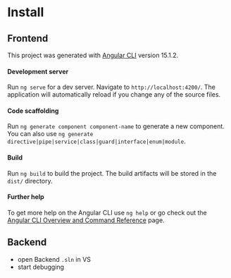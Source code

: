 # Install
## Frontend

This project was generated with [Angular CLI](https://github.com/angular/angular-cli) version 15.1.2.

#### Development server

Run `ng serve` for a dev server. Navigate to `http://localhost:4200/`. The application will automatically reload if you change any of the source files.

#### Code scaffolding

Run `ng generate component component-name` to generate a new component. You can also use `ng generate directive|pipe|service|class|guard|interface|enum|module`.

#### Build

Run `ng build` to build the project. The build artifacts will be stored in the `dist/` directory.

#### Further help

To get more help on the Angular CLI use `ng help` or go check out the [Angular CLI Overview and Command Reference](https://angular.io/cli) page.

## Backend
- open Backend `.sln` in VS
- start debugging
